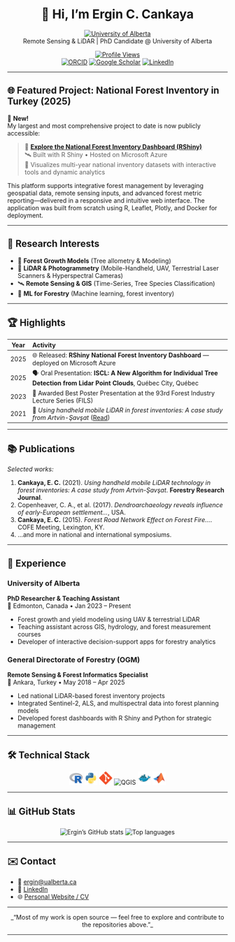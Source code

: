 <!--
  README.md for ergin…/ergincagataycankaya
  -> renders at https://ergincagataycankaya.github.io/
-->

<div align="center">

# 👋 Hi, I’m Ergin C. Cankaya

[![University of Alberta][ualberta-badge]][ualberta]  
Remote Sensing & LiDAR | PhD Candidate @ University of Alberta

[![Profile Views][views-shield]][your-profile]  
[![ORCID][orcid-shield]][orcid] [![Google Scholar][gscholar-shield]][gscholar] [![LinkedIn][linkedin-shield]][linkedin]

</div>

---

## 🌐 Featured Project: National Forest Inventory in Turkey (2025)

📢 **New!**  
My largest and most comprehensive project to date is now publicly accessible:

> 🚀 **[Explore the National Forest Inventory Dashboard (RShiny)](http://tuoe.me:3838/)**  
> 🛰️ Built with R Shiny • Hosted on Microsoft Azure  
> 🌲 Visualizes multi-year national inventory datasets with interactive tools and dynamic analytics  

This platform supports integrative forest management by leveraging geospatial data, remote sensing inputs, and advanced forest metric reporting—delivered in a responsive and intuitive web interface. The application was built from scratch using R, Leaflet, Plotly, and Docker for deployment.

---

## 🎯 Research Interests

- 🌲 **Forest Growth Models** (Tree allometry & Modeling)  
- 🚁 **LiDAR & Photogrammetry** (Mobile-Handheld, UAV, Terrestrial Laser Scanners & Hyperspectral Cameras)  
- 🛰️ **Remote Sensing & GIS** (Time-Series, Tree Species Classification)  
- 🤖 **ML for Forestry** (Machine learning, forest inventory)

---

## 🏆 Highlights

| Year | Activity                                           |
|:----:|:---------------------------------------------------|
| 2025 | 🌐 Released: **RShiny National Forest Inventory Dashboard** — deployed on Microsoft Azure |
| 2025 | 🗣 Oral Presentation: **ISCL: A New Algorithm for Individual Tree Detection from Lidar Point Clouds**, Québec City, Québec |
| 2023 | 🏅 Awarded Best Poster Presentation at the 93rd Forest Industry Lecture Series (FILS) |
| 2021 | 📄 *Using handheld mobile LiDAR in forest inventories: A case study from Artvin-Şavşat* ([Read](https://dergipark.org.tr/tr/pub/ogmoad/article/1016879)) |

---

## 📚 Publications <a name="publications"></a>

*Selected works:*

1. **Cankaya, E. C.** (2021). *Using handheld mobile LiDAR technology in forest inventories: A case study from Artvin-Şavşat*. **Forestry Research Journal**.  
2. Copenheaver, C. A., et al. (2017). *Dendroarchaeology reveals influence of early-European settlement…*, USA.  
3. **Cankaya, E. C.** (2015). *Forest Road Network Effect on Forest Fire…*. COFE Meeting, Lexington, KY.  
4. …and more in national and international symposiums.

---

## 💼 Experience

### University of Alberta  
**PhD Researcher & Teaching Assistant**  
📍 Edmonton, Canada • Jan 2023 – Present  
- Forest growth and yield modeling using UAV & terrestrial LiDAR  
- Teaching assistant across GIS, hydrology, and forest measurement courses  
- Developer of interactive decision-support apps for forestry analytics  

### General Directorate of Forestry (OGM)  
**Remote Sensing & Forest Informatics Specialist**  
📍 Ankara, Turkey • May 2018 – Apr 2025  
- Led national LiDAR-based forest inventory projects  
- Integrated Sentinel-2, ALS, and multispectral data into forest planning models  
- Developed forest dashboards with R Shiny and Python for strategic management

---

## 🛠️ Technical Stack

<p align="center">
  <img height="30" src="https://raw.githubusercontent.com/devicons/devicon/master/icons/r/r-original.svg" alt="R" />
  <img height="30" src="https://raw.githubusercontent.com/devicons/devicon/master/icons/python/python-original.svg" alt="Python" />
  <img height="30" src="https://raw.githubusercontent.com/devicons/devicon/master/icons/git/git-original.svg" alt="Git" />
  <img height="30" src="https://raw.githubusercontent.com/devicons/devicon/master/icons/qgis/qgis-original.svg" alt="QGIS" />
  <img height="30" src="https://raw.githubusercontent.com/devicons/devicon/master/icons/docker/docker-original.svg" alt="Docker" />
  <img height="30" src="https://raw.githubusercontent.com/devicons/devicon/master/icons/matlab/matlab-original.svg" alt="MATLAB" />
</p>

---

## 📊 GitHub Stats

<p align="center">
  <img src="https://github-readme-stats.vercel.app/api?username=ergincagataycankaya&show_icons=true&theme=dark" alt="Ergin’s GitHub stats" />
  <img src="https://github-readme-stats.vercel.app/api/top-langs/?username=ergincagataycankaya&layout=compact&theme=dark" alt="Top languages" />
</p>

---

## ✉️ Contact

- 📧 ergin@ualberta.ca  
- 🔗 [LinkedIn][linkedin]  
- 🌐 [Personal Website / CV][cv]  

---

<div align="center">
_“Most of my work is open source — feel free to explore and contribute to the repositories above.”_  
</div>

---

<!-- Badges & Links -->
[ualberta]: https://www.ualberta.ca/  
[ualberta-badge]: https://img.shields.io/badge/University%20of%20Alberta-00529B?style=flat&logo=University%20of%20Alberta  
[views-shield]: https://komarev.com/ghpvc/?username=ergincagataycankaya&color=blue  
[your-profile]: https://github.com/ergincagataycankaya  
[orcid]: https://orcid.org/0000-0003-2553-8707  
[orcid-shield]: https://img.shields.io/badge/ORCID-0000--0003--2553--8707-1EBBEE?logo=orcid  
[gscholar]: https://scholar.google.com/citations?user=0uLZ3mEAAAAJ&hl=en&authuser=2  
[gscholar-shield]: https://img.shields.io/badge/Google%20Scholar-4055F1?logo=googlescholar  
[linkedin]: https://linkedin.com/in/ergincagataycankaya  
[linkedin-shield]: https://img.shields.io/badge/LinkedIn-Ergin%20%C3%87ankaya-0A66C2?logo=linkedin  
[cv]: https://your-personal-site.com/cv.pdf
